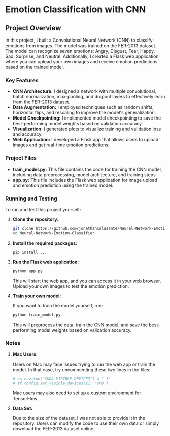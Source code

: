 # Emotion Classification with CNN

## Project Overview

In this project, I built a Convolutional Neural Network (CNN) to classify emotions from images. The model was trained on the FER-2013 dataset. The model can recognize seven emotions: Angry, Disgust, Fear, Happy, Sad, Surprise, and Neutral. Additionally, I created a Flask web application where you can upload your own images and receive emotion predictions based on the trained model.

### Key Features

- **CNN Architecture:** I designed a network with multiple convolutional, batch normalization, max-pooling, and dropout layers to effectively learn from the FER-2013 dataset.
- **Data Augmentation:** I employed techniques such as random shifts, horizontal flips, and rescaling to improve the model's generalization.
- **Model Checkpointing:** I implemented model checkpointing to save the best-performing model weights based on validation accuracy.
- **Visualization:** I generated plots to visualize training and validation loss and accuracy.
- **Web Application:** I developed a Flask app that allows users to upload images and get real-time emotion predictions.

### Project Files

- **train_model.py:** This file contains the code for training the CNN model, including data preprocessing, model architecture, and training steps.
- **app.py:** This file includes the Flask web application for image upload and emotion prediction using the trained model.

### Running and Testing

To run and test this project yourself:

1. **Clone the repository:**

    ```bash
    git clone https://github.com/jonathancolasante/Neural-Network-Emotion-Classifier.git
    cd Neural-Network-Emotion-Classifier
    ```

2. **Install the required packages:**

    ```bash
    pip install ...
    ```

3. **Run the Flask web application:**

    ```bash
    python app.py
    ```

    This will start the web app, and you can access it in your web browser. Upload your own images to test the emotion prediction.

4. **Train your own model:**

    If you want to train the model yourself, run:

    ```bash
    python train_model.py
    ```

    This will preprocess the data, train the CNN model, and save the best-performing model weights based on validation accuracy.

### Notes

1. **Mac Users:**

    Users on Mac may face issues trying to run the web app or train the model. In that case, try uncommenting these two lines in the files:

    ```python
    # os.environ["CUDA_VISIBLE_DEVICES"] = "-1"
    # tf.config.set_visible_devices([], 'GPU')
    ```

    Mac users may also need to set up a custom environment for TensorFlow

2. **Data Set:**

    Due to the size of the dataset, I was not able to provide it in the repository. Users can modify the code to use their own data or simply download the FER-2013 dataset online.
